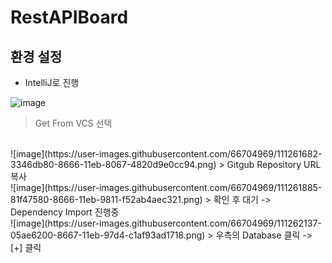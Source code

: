 # RestAPIBoard
## 환경 설정

- IntelliJ로 진행

![image](https://user-images.githubusercontent.com/66704969/111261431-d3503500-8665-11eb-81e8-c1064754c479.png)
> Get From VCS 선택
<br>
![image](https://user-images.githubusercontent.com/66704969/111261682-3346db80-8666-11eb-8067-4820d9e0cc94.png)
> Gitgub Repository URL 복사
<br> 
![image](https://user-images.githubusercontent.com/66704969/111261885-81f47580-8666-11eb-9811-f52ab4aec321.png)
> 확인 후 대기 -> Dependency Import 진행중
<br>
![image](https://user-images.githubusercontent.com/66704969/111262137-05ae6200-8667-11eb-97d4-c1af93ad1718.png)
> 우측의 Database 클릭 -> [+] 클릭
<br>
